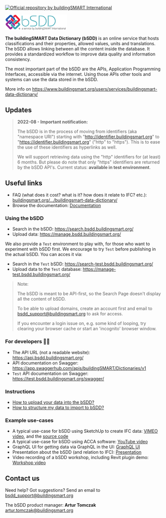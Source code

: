 [![Official repository by buildingSMART International](https://img.shields.io/badge/buildingSMART-Official%20Repository-orange.svg)](https://www.buildingsmart.org/)

<img src="Documentation/graphics/bSDD_logo.png"
     alt="bSDD logo"
     style="width: 200px" />

**The buildingSMART Data Dictionary (bSDD)** is an online service that hosts classifications and their properties, allowed values, units and translations. The bSDD allows linking between all the content inside the database. It provides a standardized workflow to improve data quality and information consistency.

The most important part of the bSDD are the APIs, Application Programming Interfaces, accessible via the internet. Using those APIs other tools and systems can use the data stored in the bSDD.

More info on https://www.buildingsmart.org/users/services/buildingsmart-data-dictionary/

## Updates

> **2022-08 - Important notification:**
> 
> The bSDD is in the process of moving from identifiers (aka "namespace URI") starting with "http://identifier.buildingsmart.org" to "https://identifier.buildingsmart.org" ("http" to "https"). This is to ease the use of these identifiers as hyperlinks as well.
> 
> We will support retrieving data using the "http" identifiers for (at least) 6 months. But please do note that only "https" identifiers are returned by the bSDD API's. 
> Current status: **available in test environment**.

## Useful links

* FAQ (what does it cost? what is it? how does it relate to IFC? etc.): [buildingsmart.org/.../buildingsmart-data-dictionary/](https://www.buildingsmart.org/users/services/buildingsmart-data-dictionary/)
* Browse the documentation: [Documentation](Documentation)

### Using the bSDD

* Search in the bSDD: https://search.bsdd.buildingsmart.org/
* Upload data: https://manage.bsdd.buildingsmart.org/ 

We also provide a `Test` environment to play with, for those who want to experiment with bSDD first. We encourage to try `Test` before publishing in the actual bSDD. You can acces it via:  

* Search in the `Test` bSDD: https://search-test.bsdd.buildingsmart.org/
* Upload data to the `Test` database: https://manage-test.bsdd.buildingsmart.org/

> Note: 
> 
> The bSDD is meant to be API-first, so the Search Page doesn't display all the content of bSDD.
> 
> To be able to upload domains, create an account first and email to <bsdd_support@buildingsmart.org> to ask for access.
> 
> If you encounter a login issue on, e.g. some kind of looping, try clearing your browser cache or start an 'incognito' browser window.


### For developers 👩‍💻
* The API URL (not a readable website): https://api.bsdd.buildingsmart.org/ 
* API documentation on Swagger: https://app.swaggerhub.com/apis/buildingSMART/Dictionaries/v1
* `Test` API documentation on Swagger: https://test.bsdd.buildingsmart.org/swagger/

### Instructions

* [How to upload your data into the bSDD?](/Documentation/bSDD%20import%20tutorial.md)
* [How to structure my data to import to bSDD?](/Documentation/bSDD%20JSON%20import%20model.md)

### Example use-cases
* A typical use-case for bSDD using SketchUp to create IFC data: [VIMEO video](https://vimeo.com/446417661/ff8b6605d3), and the [source code](https://github.com/DigiBase-VolkerWessels/SketchUp-bsDD-plugin)
* A typical use-case for bSDD using ACCA software: [YouTube video](https://www.youtube.com/watch?v=KTzJRJkisKk&ab_channel=ETIMInternational)
* GraphQL UI for getting data via GraphQL in the UI: [GraphQL UI](https://test.bsdd.buildingsmart.org/graphiql)
* Presentation about the bSDD (and relation to IFC): [Presentation](https://www.slideshare.net/berlotti/20200903-the-2020-buildingsmart-data-dictionary-prototype-bsdd)
* Video recording of a bSDD workshop, including Revit plugin demo: [Workshop video](https://app.box.com/s/lndnjrbx80n87eg1eq1zhhbqoz8hfmyz/file/720558204462 (start at 1.44.00))

## Contact us

Need help? Got suggestions? Send an email to <bsdd_support@buildingsmart.org>

The bSDD product manager: **Artur Tomczak** <artur.tomczak@buildingsmart.org>


